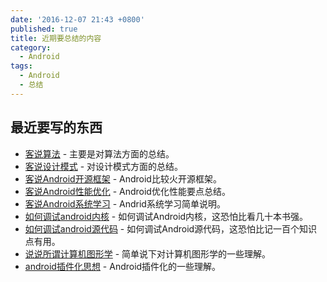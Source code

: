 ```yaml
---
date: '2016-12-07 21:43 +0800'
published: true
title: 近期要总结的内容
category:
  - Android
tags:
  - Android
  - 总结
---
```

## 最近要写的东西

* [客说算法]() - 主要是对算法方面的总结。
* [客说设计模式]() - 对设计模式方面的总结。
* [客说Android开源框架]() - Android比较火开源框架。
* [客说Android性能优化]() - Android优化性能要点总结。
* [客说Android系统学习]() - Andrid系统学习简单说明。
* [如何调试android内核]() - 如何调试Android内核，这恐怕比看几十本书强。
* [如何调试android源代码]() - 如何调试Android源代码，这恐怕比记一百个知识点有用。
* [说说所谓计算机图形学]() - 简单说下对计算机图形学的一些理解。
* [android插件化思想]() - Android插件化的一些理解。
